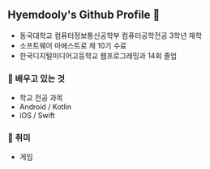 ## Hyemdooly's Github Profile 👋
- 동국대학교 컴퓨터정보통신공학부 컴퓨터공학전공 3학년 재학
- 소프트웨어 마에스트로 제 10기 수료
- 한국디지털미디어고등학교 웹프로그래밍과 14회 졸업

### 🌱 배우고 있는 것
- 학교 전공 과목
- Android / Kotlin
- iOS / Swift

### 🤩 취미
- 게임

<!--
**hyemdooly/hyemdooly** is a ✨ _special_ ✨ repository because its `README.md` (this file) appears on your GitHub profile.

Here are some ideas to get you started:

- 🔭 I’m currently working on ...
- 🌱 I’m currently learning ...
- 👯 I’m looking to collaborate on ...
- 🤔 I’m looking for help with ...
- 💬 Ask me about ...
- 📫 How to reach me: ...
- 😄 Pronouns: ...
- ⚡ Fun fact: ...
-->

